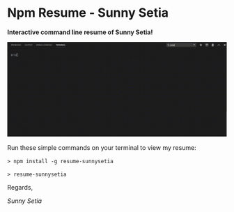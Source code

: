 # Npm Resume - Sunny Setia

**Interactive command line resume of Sunny Setia!**

![](https://github.com/sunnysetia93/npm-resume-sunnysetia/blob/master/npmresumesunnysetia.gif)


Run these simple commands on your terminal to view my resume:

```
> npm install -g resume-sunnysetia
```

```
> resume-sunnysetia
```


Regards,

*Sunny Setia*
